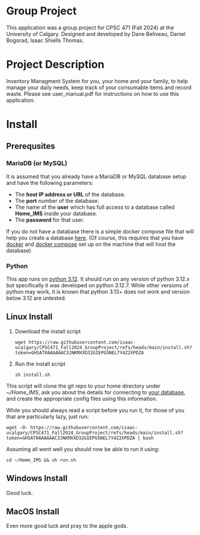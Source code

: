 # Group Project
This application was a group project for CPSC 471 (Fall 2024) at the University of Calgary.
Designed and developed by Dane Beliveau, Daniel Bogorad, Isaac Shiells Thomas.

# Project Description
Inventory Managment System for you, your home and your family, to help manage your daily needs, keep track of your consumable items and record waste. Please see user_manual.pdf for instructions on how to use this application. 

# Install 
## Prerequsites
### MariaDB (or MySQL)
It is assumed that you already have a MariaDB or MySQL database setup and have the following parameters:
- The **host IP address or URL** of the database.
- The **port** number of the database.
- The name of the **user** which has full access to a database called **Home_IMS** inside your database.
- The **password** for that user.

If you do not have a database there is a simple docker compose file that will help you create a database [here](mariadb/).
(Of course, this requires that you have [docker](https://docs.docker.com/engine/install/) and [docker compose](https://docs.docker.com/compose/install/) set up on the machine that will host the database)

### Python
This app runs on [python 3.12](https://www.python.org/downloads/).
It should run on any version of python 3.12.x but specifically it was developed on python 3.12.7.
While other versions of python may work, it is known that python 3.13+ does not work and version below 3.12 are untested.

## <a name="linux-install"></a> Linux Install
1. Download the install script
   ```
   wget https://raw.githubusercontent.com/isaac-ucalgary/CPSC471_Fall2024_GroupProject/refs/heads/main/install.sh?token=GHSAT0AAAAAAC3JNKMXXD32GIEPG5NEL7Y4Z2XPDZA
   ```
2. Run the install script
   ```
   sh install.sh
   ```

This script will clone the git repo to your home directory under *~/Home_IMS*, ask you about the details for connecting to [your database](#MariaDB (or MySQL)), and create 
the appropriate config files using this information.

While you should always read a script before you run it, for those of you that are particularly lazy, just run:
```
wget -O- https://raw.githubusercontent.com/isaac-ucalgary/CPSC471_Fall2024_GroupProject/refs/heads/main/install.sh?token=GHSAT0AAAAAAC3JNKMXXD32GIEPG5NEL7Y4Z2XPDZA | bash
```

Assuming all went well you should now be able to run it using:
```
cd ~/Home_IMS && sh run.sh
```


## Windows Install
Good luck.

## MacOS Install
Even more good luck and pray to the apple gods.
